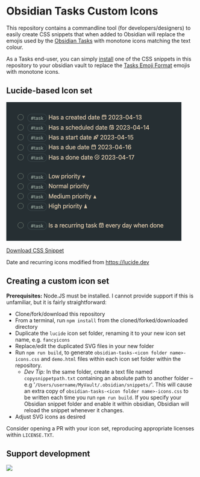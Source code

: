 # Obsidian Tasks Custom Icons

This repository contains a commandline tool (for developers/designers) to easily create CSS snippets that when added to Obsidian will replace the emojis used by the [Obsidian Tasks](https://github.com/obsidian-tasks-group/obsidian-tasks) with monotone icons matching the text colour.

As a Tasks end-user, you can simply [install](https://help.obsidian.md/Extending+Obsidian/CSS+snippets) one of the CSS snippets in this repository to your obsidian vault to replace the [Tasks Emoji Format](https://publish.obsidian.md/tasks/Reference/Task+Formats/Tasks+Emoji+Format) emojis with monotone icons.

## Lucide-based Icon set

![Lucide-based icon theme screenshot](lucide/screenshot.png)

[Download CSS Snippet](https://raw.githubusercontent.com/replete/obsidian-tasks-custom-icons/main/lucide/obsidian-tasks-lucide-icons.css)

Date and recurring icons modified from https://lucide.dev


## Creating a custom icon set

**Prerequisites:** Node.JS must be installed. I cannot provide support if this is unfamiliar, but it is fairly straightforward:

- Clone/fork/download this repository
- From a terminal, run `npm install` from the cloned/forked/downloaded directory
- Duplicate the `lucide` icon set folder, renaming it to your new icon set name, e.g. `fancyicons`
- Replace/edit the duplicated SVG files in your new folder
- Run `npm run build`, to generate `obsidian-tasks-<icon folder name>-icons.css` and `demo.html` files within each icon set folder within the repository.
    - _Dev Tip:_ In the same folder, create a text file named `copysnippetpath.txt` containing an absolute path to another folder – e.g '`/Users/username/MyVault/.obsidian/snippets/`'. This will cause an extra copy of `obsidian-tasks-<icon folder name>-icons.css` to be written each time you run `npm run build`. If you specify your Obsidian snippet folder and enable it within obsidian, Obsidian will reload the snippet whenever it changes.
- Adjust SVG icons as desired

Consider opening a PR with your icon set, reproducing appropriate licenses within `LICENSE.TXT`.

## Support development
<a href="https://www.buymeacoffee.com/replete"><img src="https://img.buymeacoffee.com/button-api/?text=Buy me a coffee&emoji=&slug=replete&button_colour=BD5FFF&font_colour=ffffff&font_family=Poppins&outline_colour=000000&coffee_colour=FFDD00" /></a>
